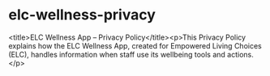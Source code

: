 # elc-wellness-privacy
&lt;title>ELC Wellness App – Privacy Policy&lt;/title>&lt;p>This Privacy Policy explains how the ELC Wellness App, created for Empowered Living Choices (ELC), handles information when staff use its wellbeing tools and actions.&lt;/p>
